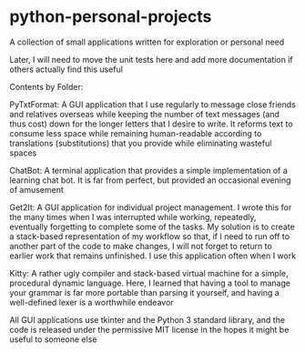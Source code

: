 python-personal-projects
========================

A collection of small applications written for exploration or personal need

Later, I will need to move the unit tests here and add more documentation if others actually find this useful

Contents by Folder:

PyTxtFormat: A GUI application that I use regularly to message close friends and relatives overseas
	while keeping the number of text messages (and thus cost) down for the longer letters that
	I desire to write. It reforms text to consume less space while remaining human-readable according
	to translations (substitutions) that you provide while eliminating wasteful spaces

ChatBot: A terminal application that provides a simple implementation of a learning chat bot. It is far
	from perfect, but provided an occasional evening of amusement

Get2It: A GUI application for individual project management. I wrote this for the many times when I was
	interrupted while working, repeatedly, eventually forgetting to complete some of the tasks. 
	My solution is to create a stack-based representation of my workflow so that, if I need to
	run off to another part of the code to make changes, I will not forget to return to earlier
	work that remains unfinished. I use this application often when I work

Kitty: A rather ugly compiler and stack-based virtual machine for a simple, procedural dynamic language.
	Here, I learned that having a tool to manage your grammar is far more portable than parsing
	it yourself, and having a well-defined lexer is a worthwhile endeavor

All GUI applications use tkinter and the Python 3 standard library, and the code is released under the
	permissive MIT license in the hopes it might be useful to someone else
